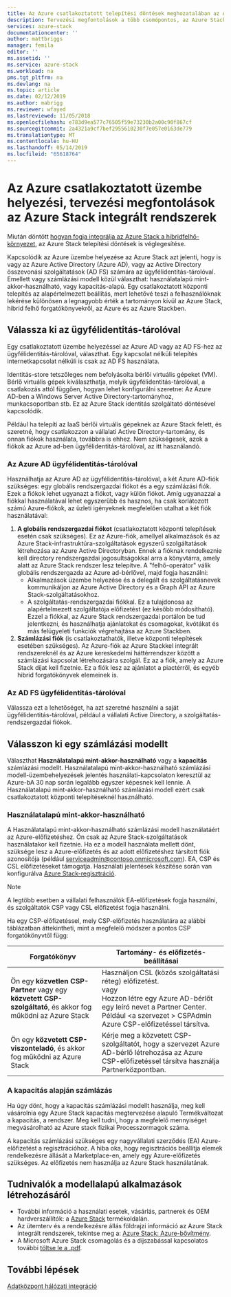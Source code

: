 ```yaml
---
title: Az Azure csatlakoztatott telepítési döntések meghozatalában az Azure Stack integrált rendszerek |} A Microsoft Docs
description: Tervezési megfontolások a több csomópontos, az Azure Stack Azure-kapcsolattal rendelkező központi telepítések központi telepítési határozza meg.
services: azure-stack
documentationcenter: ''
author: mattbriggs
manager: femila
editor: ''
ms.assetid: ''
ms.service: azure-stack
ms.workload: na
pms.tgt_pltfrm: na
ms.devlang: na
ms.topic: article
ms.date: 02/12/2019
ms.author: mabrigg
ms.reviewer: wfayed
ms.lastreviewed: 11/05/2018
ms.openlocfilehash: e783d9ea577c76505f59e73230b2a00c90f867cf
ms.sourcegitcommit: 2a4321a9cf7bef2955610230f7e057e0163de779
ms.translationtype: MT
ms.contentlocale: hu-HU
ms.lasthandoff: 05/14/2019
ms.locfileid: "65618764"
---
```

# <a name="azure-connected-deployment-planning-decisions-for-azure-stack-integrated-systems"></a>Az Azure csatlakoztatott üzembe helyezési, tervezési megfontolások az Azure Stack integrált rendszerek
Miután döntött [hogyan fogja integrálja az Azure Stack a hibridfelhő-környezet](azure-stack-connection-models.md), az Azure Stack telepítési döntések is véglegesítése.

Kapcsolódik az Azure üzembe helyezése az Azure Stack azt jelenti, hogy is vagy az Azure Active Directory (Azure AD), vagy az Active Directory összevonási szolgáltatások (AD FS) számára az ügyfélidentitás-tárolóval. Emellett vagy számlázási modell közül választhat: használatalapú mint-akkor-használható, vagy kapacitás-alapú. Egy csatlakoztatott központi telepítés az alapértelmezett beállítás, mert lehetővé teszi a felhasználóknak lekérése különösen a legnagyobb érték a tartományon kívül az Azure Stack, hibrid felhő forgatókönyvekről, az Azure és az Azure Stackben. 

## <a name="choose-an-identity-store"></a>Válassza ki az ügyfélidentitás-tárolóval
Egy csatlakoztatott üzembe helyezéssel az Azure AD vagy az AD FS-hez az ügyfélidentitás-tárolóval, választhat. Egy kapcsolat nélküli telepítés internetkapcsolat nélküli is csak az AD FS használata.

Identitás-store tetszőleges nem befolyásolta bérlői virtuális gépeket (VM). Bérlő virtuális gépek kiválaszthatja, melyik ügyfélidentitás-tárolóval, a csatlakozás attól függően, hogyan lehet konfigurálni szeretne: Az Azure AD-ben a Windows Server Active Directory-tartományhoz, munkacsoportban stb. Ez az Azure Stack identitás szolgáltató döntésével kapcsolódik. 

Például ha telepíti az IaaS bérlői virtuális gépeknek az Azure Stack felett, és szeretné, hogy csatlakozzon a vállalati Active Directory-tartomány, és onnan fiókok használata, továbbra is ehhez. Nem szükségesek, azok a fiókok az Azure ad-ben ügyfélidentitás-tárolóval, az itt használandó.

### <a name="azure-ad-identity-store"></a>Az Azure AD ügyfélidentitás-tárolóval
Használhatja az Azure AD az ügyfélidentitás-tárolóval, a két Azure AD-fiók szükséges: egy globális rendszergazdai fiókot és a egy számlázási fiók. Ezek a fiókok lehet ugyanazt a fiókot, vagy külön fiókot. Amíg ugyanazzal a fiókkal használatával lehet egyszerűbb és hasznos, ha csak korlátozott számú Azure-fiókok, az üzleti igényeknek megfelelően utalhat a két fiók használatával:

1. **A globális rendszergazdai fiókot** (csatlakoztatott központi telepítések esetén csak szükséges). Ez az Azure-fiók, amellyel alkalmazások és az Azure Stack-infrastruktúra-szolgáltatások egyszerű szolgáltatások létrehozása az Azure Active Directoryban. Ennek a fióknak rendelkeznie kell directory rendszergazdai jogosultságokkal arra a könyvtárra, amely alatt az Azure Stack rendszer lesz telepítve. A "felhő-operátor" válik globális rendszergazda az Azure ad-bérlővel, majd fogja használni: 
    - Alkalmazások üzembe helyezése és a delegált és szolgáltatásnevek kommunikáljon az Azure Active Directory és a Graph API az Azure Stack-szolgáltatásokhoz. 
    - A szolgáltatás-rendszergazdai fiókkal. Ez a tulajdonosa az alapértelmezett szolgáltatója előfizetést (ez később módosítható). Ezzel a fiókkal, az Azure Stack rendszergazdai portálon be tud jelentkezni, és használhatja ajánlatokat és csomagokat, kvótákat és más felügyeleti funkciók végrehajtása az Azure Stackben.
2. **Számlázási fiók** (is csatlakoztathatók, illetve központi telepítések esetében szükséges). Az Azure-fiók az Azure Stackkel integrált rendszereknél és az Azure kereskedelmi háttérrendszer között a számlázási kapcsolat létrehozására szolgál. Ez az a fiók, amely az Azure Stack díjat kell fizetnie. Ez a fiók lesz az ajánlatot a piactérről, és egyéb hibrid forgatókönyvek elemeinek is. 

### <a name="ad-fs-identity-store"></a>Az AD FS ügyfélidentitás-tárolóval
Válassza ezt a lehetőséget, ha azt szeretné használni a saját ügyfélidentitás-tárolóval, például a vállalati Active Directory, a szolgáltatás-rendszergazdai fiókok.  

## <a name="choose-a-billing-model"></a>Válasszon ki egy számlázási modellt
Választhat **Használatalapú mint-akkor-használható** vagy a **kapacitás** számlázási modellt. Használatalapú mint-akkor-használható számlázási modell-üzembehelyezések jelentés használati-kapcsolaton keresztül az Azure-bA 30 nap során legalább egyszer képesnek kell lennie. A Használatalapú mint-akkor-használható számlázási modell ezért csak csatlakoztatott központi telepítéseknél használható.  

### <a name="pay-as-you-use"></a>Használatalapú mint-akkor-használható
A Használatalapú mint-akkor-használható számlázási modell használatáért az Azure-előfizetéshez. Ön csak az Azure Stack-szolgáltatások használatakor kell fizetnie. Ha ez a modell használata mellett dönt, szüksége lesz a Azure-előfizetés és az adott előfizetéshez társított fiók azonosítója (például serviceadmin@contoso.onmicrosoft.com). EA, CSP és CSL előfizetéseket támogatja. Használati jelentések készítése során van konfigurálva [Azure Stack-regisztráció](azure-stack-registration.md).

> [!NOTE]
> A legtöbb esetben a vállalati felhasználók EA-előfizetések fogja használni, és szolgáltatók CSP vagy CSL előfizetést fogja használni.

Ha egy CSP-előfizetéssel, mely CSP-előfizetés használatára az alábbi táblázatban áttekintheti, mint a megfelelő módszer a pontos CSP forgatókönyvtől függ:

|Forgatókönyv|Tartomány- és előfizetés-beállításai|
|-----|-----|
|Ön egy **közvetlen CSP-Partner** vagy egy **közvetett CSP-szolgáltató**, és akkor fog működni az Azure Stack|Használjon CSL (közös szolgáltatási réteg) előfizetést.<br>     vagy<br>Hozzon létre egy Azure AD-bérlőt egy leíró nevet a Partner Center. Például &lt;a szervezet > CSPAdmin Azure CSP-előfizetéssel társítva.|
|Ön egy **közvetett CSP-viszonteladó**, és akkor fog működni az Azure Stack|Kérje meg a közvetett CSP-szolgáltatót, hogy a szervezet Azure AD-bérlő létrehozása az Azure CSP-előfizetéssel társítva használja Partnerközpontban.|

### <a name="capacity-based-billing"></a>A kapacitás alapján számlázás
Ha úgy dönt, hogy a kapacitás számlázási modellt használja, meg kell vásárolnia egy Azure Stack kapacitás megtervezése alapuló Termékváltozat a kapacitás, a rendszer. Meg kell tudni, hogy a megfelelő mennyiséget megvásárolható az Azure stack fizikai Processzormagok száma. 

A kapacitás számlázási szükséges egy nagyvállalati szerződés (EA) Azure-előfizetést a regisztrációhoz. A hiba oka, hogy regisztrációs beállítja elemek rendelkezésre állását a Marketplace-en, amely egy Azure-előfizetés szükséges. Az előfizetés nem használja az Azure Stack használatának.

## <a name="learn-more"></a>Tudnivalók a modellalapú alkalmazások létrehozásáról
- További információ a használati esetek, vásárlás, partnerek és OEM hardverszállítók: a [Azure Stack](https://azure.microsoft.com/overview/azure-stack/) termékoldalán.
- Az ütemterv és a rendelkezésre állás földrajzi információ az Azure Stack integrált rendszerek, tekintse meg a: [Azure Stack: Azure-bővítmény](https://azure.microsoft.com/resources/azure-stack-an-extension-of-azure/). 
- A Microsoft Azure Stack csomagolás és a díjszabással kapcsolatos további [töltse le a .pdf](https://azure.microsoft.com/mediahandler/files/resourcefiles/5bc3f30c-cd57-4513-989e-056325eb95e1/Azure-Stack-packaging-and-pricing-datasheet.pdf). 

## <a name="next-steps"></a>További lépések
[Adatközpont hálózati integráció](azure-stack-network.md)